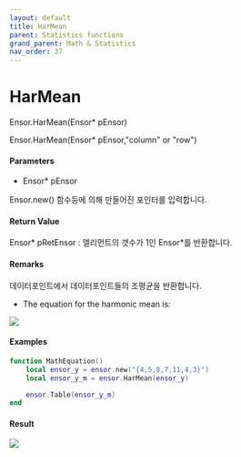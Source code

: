```yaml
---
layout: default
title: HarMean
parent: Statistics functions
grand_parent: Math & Statistics
nav_order: 37
---
```


# HarMean

Ensor.HarMean\(Ensor\* pEnsor\)

Ensor.HarMean\(Ensor\* pEnsor,"column" or "row"\)

#### Parameters

* Ensor\* pEnsor

Ensor.new\(\) 함수등에 의해 만들어진 포인터를 입력합니다.

#### Return Value

Ensor\* pRetEnsor : 엘리먼트의 갯수가 1인 Ensor\*를 반환합니다.

#### Remarks

데이터포인트에서 데이터포인트들의 조평균을 반환합니다.

* The equation for the harmonic mean is:

![](/StatisticsAPI/HarMeanFunc.png)

#### Examples

```lua
function MathEquation()
 	local ensor_y = ensor.new("{4,5,8,7,11,4,3}")
	local ensor_y_m = ensor.HarMean(ensor_y)

 	ensor.Table(ensor_y_m)
end
```

#### Result

![](/StatisticsAPI/HarMeanResult.png)

